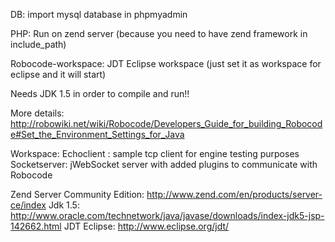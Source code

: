 DB:
import mysql database in phpmyadmin

PHP:
Run on zend server (because you need to have zend framework in include_path)

Robocode-workspace:
JDT Eclipse workspace (just set it as workspace for eclipse and it will start) 

Needs JDK 1.5 in order to compile and run!!

More details: http://robowiki.net/wiki/Robocode/Developers_Guide_for_building_Robocode#Set_the_Environment_Settings_for_Java

Workspace: 
Echoclient : sample tcp client for engine testing purposes
Socketserver: jWebSocket server with added plugins to communicate with Robocode

Zend Server Community Edition: http://www.zend.com/en/products/server-ce/index
Jdk 1.5: http://www.oracle.com/technetwork/java/javase/downloads/index-jdk5-jsp-142662.html
JDT Eclipse: http://www.eclipse.org/jdt/